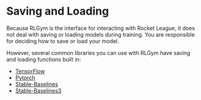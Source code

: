 # Saving and Loading

Because RLGym is the interface for interacting with Rocket League, it does not deal with saving or loading models
during training. You are responsible for deciding how to save or load your model. 

However, several common libraries you can use with RLGym have saving and loading functions built in:

* [TensorFlow](https://www.tensorflow.org/tutorials/keras/save_and_load)
* [Pytorch](https://pytorch.org/tutorials/beginner/saving_loading_models.html)
* [Stable-Baselines](https://stable-baselines.readthedocs.io/en/master/guide/save_format.html)
* [Stable-Baselines3](https://stable-baselines3.readthedocs.io/en/master/guide/save_format.html)

